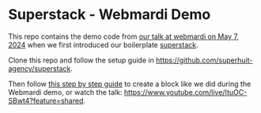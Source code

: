 # Superstack - Webmardi Demo

This repo contains the demo code from [our talk at webmardi on May 7, 2024](https://www.youtube.com/live/ItuOC-SBwt4?feature=shared) when we first introduced our boilerplate [superstack](https://github.com/superhuit-agency/superstack).

Clone this repo and follow the setup guide in https://github.com/superhuit-agency/superstack.

Then follow [this step by step guide](./docs/create-block-step-by-step.md) to create a block like we did during the Webmardi demo, or watch the talk: https://www.youtube.com/live/ItuOC-SBwt4?feature=shared.
